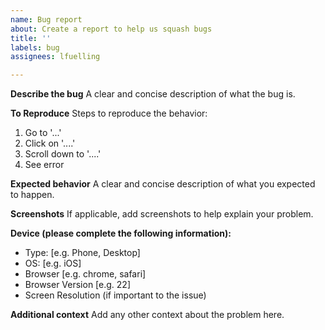 ```yaml
---
name: Bug report
about: Create a report to help us squash bugs
title: ''
labels: bug
assignees: lfuelling

---
```


**Describe the bug**
A clear and concise description of what the bug is.

**To Reproduce**
Steps to reproduce the behavior:
1. Go to '...'
2. Click on '....'
3. Scroll down to '....'
4. See error

**Expected behavior**
A clear and concise description of what you expected to happen.

**Screenshots**
If applicable, add screenshots to help explain your problem.

**Device (please complete the following information):**
 - Type: [e.g. Phone, Desktop]
 - OS: [e.g. iOS]
 - Browser [e.g. chrome, safari]
 - Browser Version [e.g. 22]
 - Screen Resolution (if important to the issue)

**Additional context**
Add any other context about the problem here.
